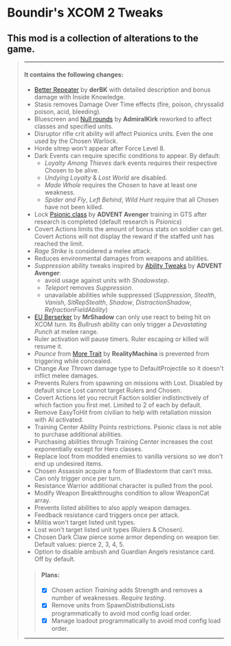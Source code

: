 ﻿# Boundir's XCOM 2 Tweaks

## This mod is a collection of alterations to the game.


> ---
> #### It contains the following changes:
>
> - [Better Repeater](https://steamcommunity.com/sharedfiles/filedetails/?id=1130014360) by **derBK** with detailed description and bonus damage with Inside Knowledge.
> - Stasis removes Damage Over Time effects (fire, poison, chryssalid poison, acid, bleeding).
> - Bluescreen and [Null rounds](https://steamcommunity.com/sharedfiles/filedetails/?id=1959228411) by **AdmiralKirk** reworked to affect classes and specified units.
> - Disruptor rifle crit ability will affect Psionics units. Even the one used by the Chosen Warlock.
> - Horde sitrep won't appear after Force Level 8.
> - Dark Events can require specific conditions to appear. By default:
>   - *Loyalty Among Thieves* dark events requires their respective Chosen to be alive.
>   - *Undying Loyalty* & *Lost World* are disabled.
>   - *Made Whole* requires the Chosen to have at least one weakness.
>   - *Spider and Fly*, *Left Behind*, *Wild Hunt* require that all Chosen have not been killed.
> - Lock [Psionic class](https://steamcommunity.com/sharedfiles/filedetails/?id=1138411890) by **ADVENT Avenger** training in GTS after research is completed (default research is *Psionics*)
> - Covert Actions limits the amount of bonus stats on soldier can get. Covert Actions will not display the reward if the staffed unit has reached the limit.
> - *Rage Strike* is considered a melee attack.
> - Reduces environmental damages from weapons and abilities.
> - *Suppression* ability tweaks inspired by [Ability Tweaks](https://steamcommunity.com/sharedfiles/filedetails/?id=1133528728) by **ADVENT Avenger**:
>   - avoid usage against units with *Shadowstep*.
>   - *Teleport* removes *Suppression*.
>   - unavailable abilities while suppressed (*Suppression*, *Stealth*, *Vanish*, *SitRepStealth*, *Shadow*, *DistractionShadow*, *RefractionFieldAbility*)
> - [EU Berserker](https://steamcommunity.com/sharedfiles/filedetails/?id=1502891114) by **MrShadow** can only use react to being hit on XCOM turn. Its *Bullrush* ability can only trigger a *Devastating Punch* at melee range.
> - Ruler activation will pause timers. Ruler escaping or killed will resume it.
> - *Pounce* from [More Trait](https://steamcommunity.com/sharedfiles/filedetails/?id=1122837889) by **RealityMachina** is prevented from triggering while concealed.
> - Change *Axe Thrown* damage type to DefaultProjectile so it doesn't inflict melee damages.
> - Prevents Rulers from spawning on missions with Lost. Disabled by default since Lost cannot target Rulers and Chosen.
> - Covert Actions let you recruit Faction soldier indistinctively of which faction you first met. Limited to 2 of each by default.
> - Remove EasyToHit from civilian to help with retaliation mission with AI activated.
> - Training Center Ability Points restrictions. Psionic class is not able to purchase additional abilities.
> - Purchasing abilities through Training Center increases the cost exponentially except for Hero classes.
> - Replace loot from modded enemies to vanilla versions so we don't end up undesired items.
> - Chosen Assassin acquire a form of Bladestorm that can't miss. Can only trigger once per turn.
> - Resistance Warrior additional character is pulled from the pool.
> - Modify Weapon Breakthroughs condition to allow WeaponCat array.
> - Prevents listed abilities to also apply weapon damages.
> - Feedback resistance card triggers once per attack.
> - Militia won't target listed unit types.
> - Lost won't target listed unit types (Rulers & Chosen).
> - Chosen Dark Claw pierce some armor depending on weapon tier. Default values: pierce 2, 3, 4, 5.
> - Option to disable ambush and Guardian Angels resistance card. Off by default.
>
>> #### Plans:
>> - [x] Chosen action *Training* adds Strength and removes a number of weaknesses. *Require testing*.
>> - [x] Remove units from SpawnDistributionsLists programmatically to avoid mod config load order.
>> - [x] Manage loadout programmatically to avoid mod config load order.
>
> ---
